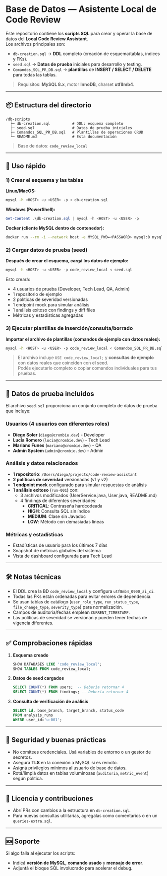 # Base de Datos — Asistente Local de Code Review

Este repositorio contiene los **scripts SQL** para crear y operar la base de datos del **Local Code Review Assistant**.  
Los archivos principales son:

- `db-creation.sql` → **DDL** completo (creación de esquema/tablas, índices y FKs).
- `seed.sql` → **Datos de prueba** iniciales para desarrollo y testing.
- `Comandos_SQL_PR_DB.sql` → **plantillas** de **INSERT / SELECT / DELETE** para todas las tablas.

> Requisitos: **MySQL 8.x**, motor **InnoDB**, charset **utf8mb4**.

---

## 📦 Estructura del directorio

```
/db-scripts
  ├─ db-creation.sql          # DDL: esquema completo
  ├─ seed.sql                 # Datos de prueba iniciales
  ├─ Comandos_SQL_PR_DB.sql   # Plantillas de operaciones CRUD
  └─ README.md                # Esta documentación
```

> Base de datos: **`code_review_local`**

---

## 🚀 Uso rápido

### 1) Crear el esquema y las tablas

**Linux/MacOS:**
```bash
mysql -h <HOST> -u <USER> -p < db-creation.sql
```

**Windows (PowerShell):**
```powershell
Get-Content .\db-creation.sql | mysql -h <HOST> -u <USER> -p
```

**Docker (cliente MySQL dentro de contenedor):**
```bash
docker run --rm -i --network host -e MYSQL_PWD=<PASSWORD> mysql:8 mysql -h <HOST> -u <USER> < db-creation.sql
```

### 2) Cargar datos de prueba (seed)

**Después de crear el esquema, cargá los datos de ejemplo:**

```bash
mysql -h <HOST> -u <USER> -p code_review_local < seed.sql
```

Esto creará:
- 4 usuarios de prueba (Developer, Tech Lead, QA, Admin)
- 1 repositorio de ejemplo
- 2 políticas de severidad versionadas
- 1 endpoint mock para simular análisis
- 1 análisis exitoso con findings y diff files
- Métricas y estadísticas agregadas

### 3) Ejecutar plantillas de inserción/consulta/borrado

**Importar el archivo de plantillas (comandos de ejemplo con datos reales):**
```bash
mysql -h <HOST> -u <USER> -p code_review_local < Comandos_SQL_PR_DB.sql
```

> El archivo incluye `USE code_review_local;` y **consultas de ejemplo** con datos reales que coinciden con el seed.  
> Podés ejecutarlo completo o copiar comandos individuales para tus pruebas.

---

## 🧩 Datos de prueba incluidos

El archivo `seed.sql` proporciona un conjunto completo de datos de prueba que incluye:

### Usuarios (4 usuarios con diferentes roles)
- **Diego Soler** (`diego@crombie.dev`) - Developer
- **Lucía Romero** (`lucia@crombie.dev`) - Tech Lead
- **Mariano Funes** (`mariano@crombie.dev`) - QA
- **Admin System** (`admin@crombie.dev`) - Admin

### Análisis y datos relacionados
- **1 repositorio**: `/Users/diego/projects/code-review-assistant`
- **2 políticas de severidad** versionadas (v1 y v2)
- **1 endpoint mock** configurado para simular respuestas de análisis
- **1 análisis exitoso** (`run-001`) con:
  - 3 archivos modificados (UserService.java, User.java, README.md)
  - 4 findings de diferentes severidades:
    - **CRITICAL**: Contraseña hardcodeada
    - **HIGH**: Consulta SQL sin índice
    - **MEDIUM**: Clase sin Javadoc
    - **LOW**: Método con demasiadas líneas

### Métricas y estadísticas
- Estadísticas de usuario para los últimos 7 días
- Snapshot de métricas globales del sistema
- Vista de dashboard configurada para Tech Lead

---

## 🛠️ Notas técnicas

- El DDL crea la BD `code_review_local` y configura `utf8mb4_0900_ai_ci`.
- Todas las FKs están ordenadas para evitar errores de dependencia.
- Se usan tablas de catálogo (`user_role_type`, `run_status_type`, `file_change_type`, `severity_type`) para normalización.
- Campos de auditoría/fechas emplean `CURRENT_TIMESTAMP`.
- Las políticas de severidad se versionan y pueden tener fechas de vigencia diferentes.

---

## ✅ Comprobaciones rápidas

1. **Esquema creado**  
   ```sql
   SHOW DATABASES LIKE 'code_review_local';
   SHOW TABLES FROM code_review_local;
   ```
2. **Datos de seed cargados**  
   ```sql
   SELECT COUNT(*) FROM users;  -- Debería retornar 4
   SELECT COUNT(*) FROM findings; -- Debería retornar 4
   ```
3. **Consulta de verificación de análisis**  
   ```sql
   SELECT id, base_branch, target_branch, status_code 
   FROM analysis_runs 
   WHERE user_id='u-001';
   ```

---

## 🔐 Seguridad y buenas prácticas

- No comitees credenciales. Usá variables de entorno o un gestor de secretos.
- Asegurá **TLS** en la conexión a MySQL si es remoto.
- Asigná privilegios mínimos al usuario de base de datos.
- Rotá/limpiá datos en tablas voluminosas (`auditoria`, `metric_event`) según política.

---

## 📄 Licencia y contribuciones

- Abrí PRs con cambios a la estructura en `db-creation.sql`.
- Para nuevas consultas utilitarias, agregalas como comentarios o en un `queries-extra.sql`.

---

## 🆘 Soporte

Si algo falla al ejecutar los scripts:
- Indicá **versión de MySQL**, **comando usado** y **mensaje de error**.
- Adjuntá el bloque SQL involucrado para acelerar el debug.
